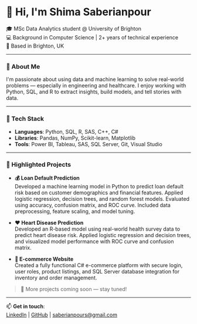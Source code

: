 # 👋 Hi, I'm Shima Saberianpour

🎓 MSc Data Analytics student @ University of Brighton  
💻 Background in Computer Science | 2+ years of technical experience  
📍 Based in Brighton, UK  

---

### 🚀 About Me

I'm passionate about using data and machine learning to solve real-world problems — especially in engineering and healthcare. I enjoy working with Python, SQL, and R to extract insights, build models, and tell stories with data.

---

### 🔧 Tech Stack

- **Languages**: Python, SQL, R, SAS, C++, C#
- **Libraries**: Pandas, NumPy, Scikit-learn, Matplotlib
- **Tools**: Power BI, Tableau, SAS, SQL Server, Git, Visual Studio

---

### 📌 Highlighted Projects

- **💰 Loan Default Prediction**  
  Developed a machine learning model in Python to predict loan default risk based on customer demographics and financial features. Applied logistic regression, decision trees, and random forest models. Evaluated using accuracy, confusion matrix, and ROC curve. Included data preprocessing, feature scaling, and model tuning.

- **❤️ Heart Disease Prediction**  
  Developed an R-based model using real-world health survey data to predict heart disease risk. Applied logistic regression and decision trees, and visualized model performance with ROC curve and confusion matrix.

- **🛒 E-commerce Website**  
  Created a fully functional C# e-commerce platform with secure login, user roles, product listings, and SQL Server database integration for inventory and order management.


> 🧠 More projects coming soon — stay tuned!

---

📫 **Get in touch**:  
[LinkedIn](https://linkedin.com/in/shima-saberianpour) | [GitHub](https://github.com/Shima-Sa) | saberianpours@gmail.com
